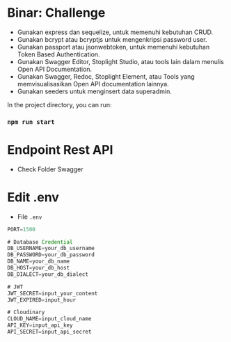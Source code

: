 # Binar: Challenge

- Gunakan express dan sequelize, untuk memenuhi kebutuhan CRUD.
- Gunakan bcrypt atau bcryptjs untuk mengenkripsi password user.
- Gunakan passport atau jsonwebtoken, untuk memenuhi kebutuhan Token Based
  Authentication.
- Gunakan Swagger Editor, Stoplight Studio, atau tools lain dalam menulis Open API
  Documentation.
- Gunakan Swagger, Redoc, Stoplight Element, atau Tools yang memvisualisasikan
  Open API documentation lainnya.
- Gunakan seeders untuk menginsert data superadmin.

In the project directory, you can run:

### `npm run start`

# Endpoint Rest API

- Check Folder Swagger

# Edit .env

- File `.env`

```typescript
PORT=1500

# Database Credential
DB_USERNAME=your_db_username
DB_PASSWORD=your_db_password
DB_NAME=your_db_name
DB_HOST=your_db_host
DB_DIALECT=your_db_dialect

# JWT
JWT_SECRET=input_your_content
JWT_EXPIRED=input_hour

# Cloudinary
CLOUD_NAME=input_cloud_name
API_KEY=input_api_key
API_SECRET=input_api_secret
```
